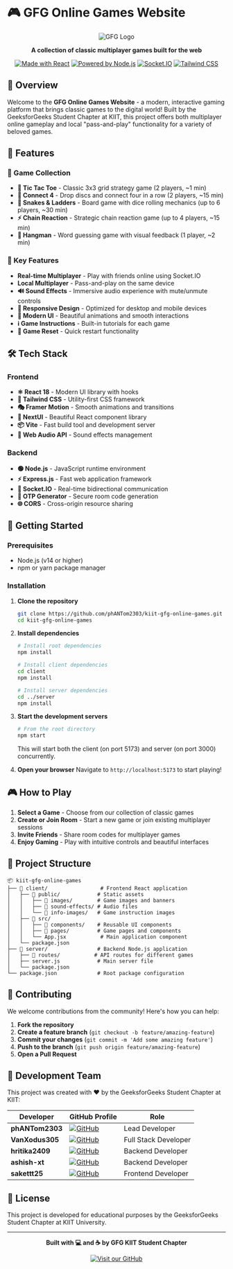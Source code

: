 # 🎮 GFG Online Games Website

<div align="center">

![GFG Logo](client/public/images/banners/gfg-logo.png)

**A collection of classic multiplayer games built for the web**

[![Made with React](https://img.shields.io/badge/Made%20with-React-61DAFB?style=for-the-badge&logo=react)](https://reactjs.org/)
[![Powered by Node.js](https://img.shields.io/badge/Powered%20by-Node.js-339933?style=for-the-badge&logo=node.js)](https://nodejs.org/)
[![Socket.IO](https://img.shields.io/badge/Socket.IO-010101?style=for-the-badge&logo=socket.io)](https://socket.io/)
[![Tailwind CSS](https://img.shields.io/badge/Tailwind%20CSS-06B6D4?style=for-the-badge&logo=tailwindcss)](https://tailwindcss.com/)

</div>

## 🌟 Overview

Welcome to the **GFG Online Games Website** - a modern, interactive gaming platform that brings classic games to the digital world! Built by the GeeksforGeeks Student Chapter at KIIT, this project offers both multiplayer online gameplay and local "pass-and-play" functionality for a variety of beloved games.

## 🎯 Features

### 🎲 Game Collection

- **🎯 Tic Tac Toe** - Classic 3x3 grid strategy game (2 players, ~1 min)
- **🔴 Connect 4** - Drop discs and connect four in a row (2 players, ~15 min)
- **🐍 Snakes & Ladders** - Board game with dice rolling mechanics (up to 6 players, ~30 min)
- **⚡ Chain Reaction** - Strategic chain reaction game (up to 4 players, ~15 min)
- **🎪 Hangman** - Word guessing game with visual feedback (1 player, ~2 min)

### 🚀 Key Features

- **Real-time Multiplayer** - Play with friends online using Socket.IO
- **Local Multiplayer** - Pass-and-play on the same device
- **🔊 Sound Effects** - Immersive audio experience with mute/unmute controls
- **📱 Responsive Design** - Optimized for desktop and mobile devices
- **🎨 Modern UI** - Beautiful animations and smooth interactions
- **ℹ️ Game Instructions** - Built-in tutorials for each game
- **🔄 Game Reset** - Quick restart functionality

## 🛠️ Tech Stack

### Frontend

- **⚛️ React 18** - Modern UI library with hooks
- **🎨 Tailwind CSS** - Utility-first CSS framework
- **🎭 Framer Motion** - Smooth animations and transitions
- **🧩 NextUI** - Beautiful React component library
- **📦 Vite** - Fast build tool and development server
- **🎵 Web Audio API** - Sound effects management

### Backend

- **🟢 Node.js** - JavaScript runtime environment
- **⚡ Express.js** - Fast web application framework
- **🔌 Socket.IO** - Real-time bidirectional communication
- **🔐 OTP Generator** - Secure room code generation
- **🌐 CORS** - Cross-origin resource sharing

## 🚀 Getting Started

### Prerequisites

- Node.js (v14 or higher)
- npm or yarn package manager

### Installation

1. **Clone the repository**

   ```bash
   git clone https://github.com/phANTom2303/kiit-gfg-online-games.git
   cd kiit-gfg-online-games
   ```

2. **Install dependencies**

   ```bash
   # Install root dependencies
   npm install

   # Install client dependencies
   cd client
   npm install

   # Install server dependencies
   cd ../server
   npm install
   ```

3. **Start the development servers**

   ```bash
   # From the root directory
   npm start
   ```

   This will start both the client (on port 5173) and server (on port 3000) concurrently.

4. **Open your browser**
   Navigate to `http://localhost:5173` to start playing!

## 🎮 How to Play

1. **Select a Game** - Choose from our collection of classic games
2. **Create or Join Room** - Start a new game or join existing multiplayer sessions
3. **Invite Friends** - Share room codes for multiplayer games
4. **Enjoy Gaming** - Play with intuitive controls and beautiful interfaces

## 📁 Project Structure

```
📦 kiit-gfg-online-games
├── 📁 client/                 # Frontend React application
│   ├── 📁 public/            # Static assets
│   │   ├── 📁 images/        # Game images and banners
│   │   ├── 📁 sound-effects/ # Audio files
│   │   └── 📁 info-images/   # Game instruction images
│   ├── 📁 src/
│   │   ├── 📁 components/    # Reusable UI components
│   │   ├── 📁 pages/         # Game pages and components
│   │   └── App.jsx           # Main application component
│   └── package.json
├── 📁 server/                # Backend Node.js application
│   ├── 📁 routes/           # API routes for different games
│   ├── server.js            # Main server file
│   └── package.json
└── package.json             # Root package configuration
```

## 🤝 Contributing

We welcome contributions from the community! Here's how you can help:

1. **Fork the repository**
2. **Create a feature branch** (`git checkout -b feature/amazing-feature`)
3. **Commit your changes** (`git commit -m 'Add some amazing feature'`)
4. **Push to the branch** (`git push origin feature/amazing-feature`)
5. **Open a Pull Request**

## 👥 Development Team

This project was created with ❤️ by the GeeksforGeeks Student Chapter at KIIT:

<div align="center">

| Developer       | GitHub Profile                                                                                                                          | Role                 |
| --------------- | --------------------------------------------------------------------------------------------------------------------------------------- | -------------------- |
| **phANTom2303** | [![GitHub](https://img.shields.io/badge/GitHub-100000?style=for-the-badge&logo=github&logoColor=white)](https://github.com/phANTom2303) | Lead Developer       |
| **VanXodus305** | [![GitHub](https://img.shields.io/badge/GitHub-100000?style=for-the-badge&logo=github&logoColor=white)](https://github.com/VanXodus305) | Full Stack Developer |
| **hritika2409** | [![GitHub](https://img.shields.io/badge/GitHub-100000?style=for-the-badge&logo=github&logoColor=white)](https://github.com/hritika2409) | Backend Developer   |
| **ashish-xt**   | [![GitHub](https://img.shields.io/badge/GitHub-100000?style=for-the-badge&logo=github&logoColor=white)](https://github.com/ashish-xt)   | Backend Developer    |
| **sakettt25**   | [![GitHub](https://img.shields.io/badge/GitHub-100000?style=for-the-badge&logo=github&logoColor=white)](https://github.com/sakettt25)   | Frontend Developer      |

</div>

## 📝 License

This project is developed for educational purposes by the GeeksforGeeks Student Chapter at KIIT University.

---

<div align="center">

**Built with 💻 and ☕ by GFG KIIT Student Chapter**

[![Visit our GitHub](https://img.shields.io/badge/Visit%20our-GitHub-black?style=for-the-badge&logo=github)](https://github.com/phANTom2303/kiit-gfg-online-games)

</div>
